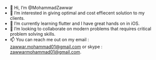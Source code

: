 - 👋 Hi, I’m @MohammadZawwar
- 👀 I’m interested in giving optimal and cost effiecent solution to my clients. 
- 🌱 I’m currently learning flutter and I have great hands on in iOS. 
- 💞️ I’m looking to collaborate on modern problems that requires critical problem solving skills. 
- 📫 You can reach me out on my email : zawwar.mohammad01@gmail.com or skype : zawwarmohammad01@gmail.com.

<!---
MohammadZawwar/MohammadZawwar is a ✨ special ✨ repository because its `README.md` (this file) appears on your GitHub profile.
You can click the Preview link to take a look at your changes.
--->
